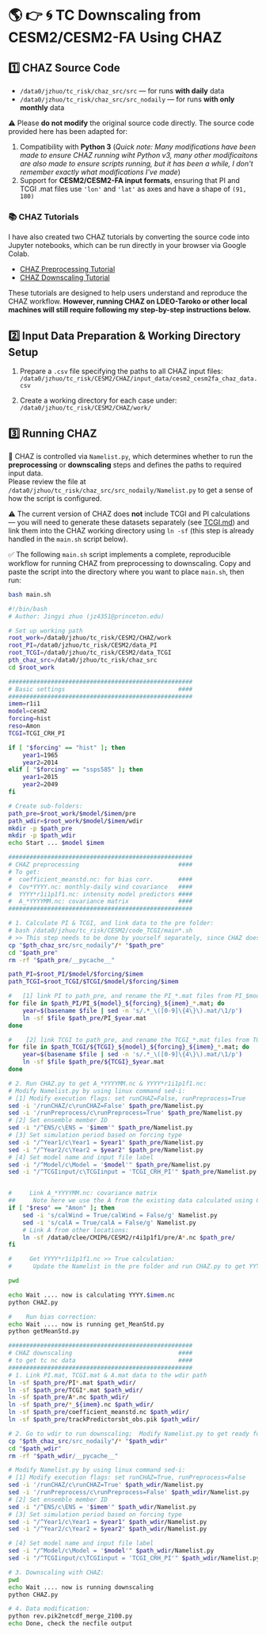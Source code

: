 # 🌎 👉 🌀 TC Downscaling from CESM2/CESM2-FA Using CHAZ

## 1️⃣ CHAZ Source Code

- `/data0/jzhuo/tc_risk/chaz_src/src` — for runs **with daily** data  
- `/data0/jzhuo/tc_risk/chaz_src/src_nodaily` — for runs **with only monthly** data

⚠️ Please **do not modify** the original source code directly.
The source code provided here has been adapted for:
1. Compatibility with **Python 3** (*Quick note: Many modifications have been made to ensure CHAZ running wiht Python v3, many other modificaitons are also made to ensure scripts running, but it has been a while, I don't remember exactly what modifications I've made*)
2. Support for **CESM2/CESM2-FA input formats**, ensuring that PI and TCGI .mat files use `'lon'` and `'lat'` as axes and have a shape of `(91, 180)`

### 📚 CHAZ Tutorials
I have also created two CHAZ tutorials by converting the source code into Jupyter notebooks, which can be run directly in your browser via Google Colab. 

- [CHAZ Preprocessing Tutorial](https://github.com/jingyizhuo/CESM2-FA_TC/blob/main/CHAZ/Tutorial_chaz_pre.ipynb)  
- [CHAZ Downscaling Tutorial](https://github.com/jingyizhuo/CESM2-FA_TC/blob/main/CHAZ/Turtorial_chaz_downscaling.ipynb)

These tutorials are designed to help users understand and reproduce the CHAZ workflow. **However, running CHAZ on LDEO-Taroko or other local machines will still require following my step-by-step instructions below.**

## 2️⃣ Input Data Preparation & Working Directory Setup
1. Prepare a `.csv` file specifying the paths to all CHAZ input files:  
   `/data0/jzhuo/tc_risk/CESM2/CHAZ/input_data/cesm2_cesm2fa_chaz_data.csv`
   
2. Create a working directory for each case under:  
   `/data0/jzhuo/tc_risk/CESM2/CHAZ/work/`
  
## 3️⃣ Running CHAZ

📝 CHAZ is controlled via `Namelist.py`, which determines whether to run the **preprocessing** or **downscaling** steps and defines the paths to required input data.  
Please review the file at `/data0/jzhuo/tc_risk/chaz_src/src_nodaily/Namelist.py` to get a sense of how the script is configured.

⚠️ The current version of CHAZ does **not** include TCGI and PI calculations — you will need to generate these datasets separately (see [TCGI.md](https://github.com/jingyizhuo/CESM2-FA_TC/blob/main/CHAZ/TCGI.md)) and link them into the CHAZ working directory using `ln -sf` (this step is already handled in the `main.sh` script below).

✅ The following `main.sh` script implements a complete, reproducible workflow for running CHAZ from preprocessing to downscaling. Copy and paste the script into the directory where you want to place `main.sh`, then run:

```bash
bash main.sh
```


```bash
#!/bin/bash
# Author: Jingyi zhuo (jz4351@princeton.edu)

# Set up working path
root_work=/data0/jzhuo/tc_risk/CESM2/CHAZ/work 
root_PI=/data0/jzhuo/tc_risk/CESM2/data_PI
root_TCGI=/data0/jzhuo/tc_risk/CESM2/data_TCGI
pth_chaz_src=/data0/jzhuo/tc_risk/chaz_src
cd $root_work

####################################################
# Basic settings                                ####
####################################################
imem=r1i1
model=cesm2
forcing=hist
reso=Amon
TCGI=TCGI_CRH_PI

if [ "$forcing" == "hist" ]; then
    year1=1965
    year2=2014
elif [ "$forcing" == "ssps585" ]; then
    year1=2015
    year2=2049
fi

# Create sub-folders:
path_pre=$root_work/$model/$imem/pre
path_wdir=$root_work/$model/$imem/wdir
mkdir -p $path_pre
mkdir -p $path_wdir
echo Start ... $model $imem

####################################################
# CHAZ preprocessing                            ####
# To get:
#  coefficient_meanstd.nc: for bias corr.       ####
#  Cov*YYYY.nc: monthly-daily wind covariance   ####
#  YYYY*r1i1p1f1.nc: intensity model predictors ####
#  A_*YYYYMM.nc: covariance matrix              ####
####################################################

# 1. Calculate PI & TCGI, and link data to the pre folder:
# bash /data0/jzhuo/tc_risk/CESM2/code_TCGI/main*.sh 
# >> This step needs to be done by yourself separately, since CHAZ doesn't integrate the TC genesis calculation part and use TCGI data from Suzana. SMH...
cp "$pth_chaz_src/src_nodaily"/* "$path_pre"
cd "$path_pre"
rm -rf "$path_pre/__pycache__"

path_PI=$root_PI/$model/$forcing/$imem
path_TCGI=$root_TCGI/$TCGI/$model/$forcing/$imem

#   [1] link PI to path_pre, and rename the PI_*.mat files from PI_$model_$forcing_$imem_YYYY.mat to PI_YYYY.mat
for file in $path_PI/PI_${model}_${forcing}_${imem}_*.mat; do
    year=$(basename $file | sed -n 's/.*_\([0-9]\{4\}\).mat/\1/p')
    ln -sf $file $path_pre/PI_$year.mat
done

#    [2] link TCGI to path_pre, and rename the TCGI_*.mat files from TCGI_CRH_$model_$forcing_$imem_YYYY.mat to TCGI_CRH_PI_YYYY.mat
for file in $path_TCGI/${TCGI}_${model}_${forcing}_${imem}_*.mat; do
    year=$(basename $file | sed -n 's/.*_\([0-9]\{4\}\).mat/\1/p')
    ln -sf $file $path_pre/${TCGI}_$year.mat
done

# 2. Run CHAZ.py to get A_*YYYYMM.nc & YYYY*r1i1p1f1.nc:
# Modify Namelist.py by using linux command sed-i:
# [1] Modify execution flags: set runCHAZ=False, runPreprocess=True 
sed -i '/runCHAZ/c\runCHAZ=False' $path_pre/Namelist.py
sed -i '/runPreprocess/c\runPreprocess=True' $path_pre/Namelist.py
# [2] Set ensemble member ID
sed -i "/^ENS/c\ENS = '$imem'" $path_pre/Namelist.py 
# [3] Set simulation period based on forcing type
sed -i "/^Year1/c\Year1 = $year1" $path_pre/Namelist.py
sed -i "/^Year2/c\Year2 = $year2" $path_pre/Namelist.py
# [4] Set model name and input file label
sed -i "/^Model/c\Model = '$model'" $path_pre/Namelist.py
sed -i "/^TCGIinput/c\TCGIinput = 'TCGI_CRH_PI'" $path_pre/Namelist.py  # or adapt if variable


#     Link A_*YYYYMM.nc: covariance matrix 
##     Note here we use the A from the existing data calculated using CMIP6-CESM2 for not saving daily u, v at the beginning
if [ "$reso" == "Amon" ]; then
    sed -i 's/calWind = True/calWind = False/g' Namelist.py
    sed -i 's/calA = True/calA = False/g' Namelist.py
    # Link A from other locations:
    ln -sf /data0/clee/CMIP6/CESM2/r4i1p1f1/pre/A*.nc $path_pre/
fi

#     Get YYYY*r1i1p1f1.nc >> True calculation:
#      Update the Namelist in the pre folder and run CHAZ.py to get YYYY*r1i1p1f1.nc

pwd

echo Wait .... now is calculating YYYY.$imem.nc
python CHAZ.py

#    Run bias correction:
echo Wait .... now is running get_MeanStd.py
python getMeanStd.py

####################################################
# CHAZ downscaling                              ####
# to get tc nc data                             ####
####################################################
# 1. Link PI.mat, TCGI.mat & A.mat data to the wdir path
ln -sf $path_pre/PI*.mat $path_wdir/
ln -sf $path_pre/TCGI*.mat $path_wdir/
ln -sf $path_pre/A*.nc $path_wdir/
ln -sf $path_pre/*_${imem}.nc $path_wdir/
ln -sf $path_pre/coefficient_meanstd.nc $path_wdir/
ln -sf $path_pre/trackPredictorsbt_obs.pik $path_wdir/

# 2. Go to wdir to run downscaling;  Modify Namelist.py to get ready for CHAZ downscaling 
cp "$pth_chaz_src/src_nodaily"/* "$path_wdir"
cd "$path_wdir"
rm -rf "$path_wdir/__pycache__"

# Modify Namelist.py by using linux command sed-i:
# [1] Modify execution flags: set runCHAZ=True, runPreprocess=False 
sed -i '/runCHAZ/c\runCHAZ=True' $path_wdir/Namelist.py
sed -i '/runPreprocess/c\runPreprocess=False' $path_wdir/Namelist.py
# [2] Set ensemble member ID
sed -i "/^ENS/c\ENS = '$imem'" $path_wdir/Namelist.py 
# [3] Set simulation period based on forcing type
sed -i "/^Year1/c\Year1 = $year1" $path_wdir/Namelist.py
sed -i "/^Year2/c\Year2 = $year2" $path_wdir/Namelist.py

# [4] Set model name and input file label
sed -i "/^Model/c\Model = '$model'" $path_wdir/Namelist.py
sed -i "/^TCGIinput/c\TCGIinput = 'TCGI_CRH_PI'" $path_wdir/Namelist.py  # or adapt if variable

# 3. Downscaling with CHAZ:
pwd
echo Wait .... now is running downscaling
python CHAZ.py

# 4. Data modification:
python rev.pik2netcdf_merge_2100.py
echo Done, check the necfile output
```
